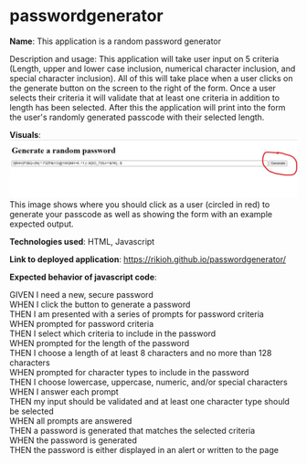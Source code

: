 # passwordgenerator

**Name**: This application is a random password generator

Description and usage: This application will take user input on 5 criteria (Length, upper and lower case inclusion, numerical character inclusion, and special character inclusion). All of this will take place when a user clicks on the generate button on the screen to the right of the form. Once a user selects their criteria it will validate that at least one criteria in addition to length has been selected. After this the application will print into the form the user's randomly generated passcode with their selected length.

**Visuals**: ![Expected output](./Assets/output.jpg "Expected output and user interaction") This image shows where you should click as a user (circled in red) to generate your passcode as well as showing the form with an example expected output.

**Technologies used**: HTML, Javascript

**Link to deployed application**: https://rikioh.github.io/passwordgenerator/

**Expected behavior of javascript code**:

GIVEN I need a new, secure password<br>
WHEN I click the button to generate a password<br>
THEN I am presented with a series of prompts for password criteria<br>
WHEN prompted for password criteria<br>
THEN I select which criteria to include in the password<br>
WHEN prompted for the length of the password<br>
THEN I choose a length of at least 8 characters and no more than 128 characters<br>
WHEN prompted for character types to include in the password<br>
THEN I choose lowercase, uppercase, numeric, and/or special characters<br>
WHEN I answer each prompt<br>
THEN my input should be validated and at least one character type should be selected<br>
WHEN all prompts are answered<br>
THEN a password is generated that matches the selected criteria<br>
WHEN the password is generated<br>
THEN the password is either displayed in an alert or written to the page<br>